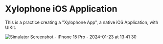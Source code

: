 # Xylophone iOS Application

This is a practice creating a "Xylophone App", a native iOS Application, with UIKit.

![Simulator Screenshot - iPhone 15 Pro - 2024-01-23 at 13 41 30](https://github.com/Min-Pyae/Xylophone-iOS/assets/86566662/deafacb1-be29-40c7-bf1a-38f652d901f2)
